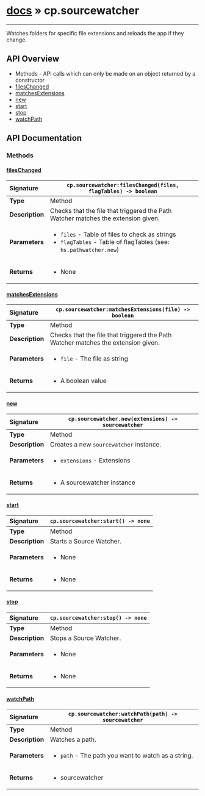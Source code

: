 # [docs](index.md) » cp.sourcewatcher
---

Watches folders for specific file extensions and reloads the app if they change.

## API Overview
* Methods - API calls which can only be made on an object returned by a constructor
 * [filesChanged](#fileschanged)
 * [matchesExtensions](#matchesextensions)
 * [new](#new)
 * [start](#start)
 * [stop](#stop)
 * [watchPath](#watchpath)

## API Documentation

### Methods

#### [filesChanged](#fileschanged)
| <span style="float: left;">**Signature**</span> | <span style="float: left;">`cp.sourcewatcher:filesChanged(files, flagTables) -> boolean` </span>                                                          |
| -----------------------------------------------------|---------------------------------------------------------------------------------------------------------|
| **Type**                                             | Method |
| **Description**                                      | Checks that the file that triggered the Path Watcher matches the extension given. |
| **Parameters**                                       | <ul><li><code>files</code>      - Table of files to check as strings</li><li><code>flagTables</code> - Table of flagTables (see: <code>hs.pathwatcher.new</code>)</li></ul> |
| **Returns**                                          | <ul><li>None</li></ul> |

#### [matchesExtensions](#matchesextensions)
| <span style="float: left;">**Signature**</span> | <span style="float: left;">`cp.sourcewatcher:matchesExtensions(file) -> boolean` </span>                                                          |
| -----------------------------------------------------|---------------------------------------------------------------------------------------------------------|
| **Type**                                             | Method |
| **Description**                                      | Checks that the file that triggered the Path Watcher matches the extension given. |
| **Parameters**                                       | <ul><li><code>file</code>       - The file as string</li></ul> |
| **Returns**                                          | <ul><li>A boolean value</li></ul> |

#### [new](#new)
| <span style="float: left;">**Signature**</span> | <span style="float: left;">`cp.sourcewatcher.new(extensions) -> sourcewatcher` </span>                                                          |
| -----------------------------------------------------|---------------------------------------------------------------------------------------------------------|
| **Type**                                             | Method |
| **Description**                                      | Creates a new `sourcewatcher` instance. |
| **Parameters**                                       | <ul><li><code>extensions</code>     - Extensions</li></ul> |
| **Returns**                                          | <ul><li>A sourcewatcher instance</li></ul> |

#### [start](#start)
| <span style="float: left;">**Signature**</span> | <span style="float: left;">`cp.sourcewatcher:start() -> none` </span>                                                          |
| -----------------------------------------------------|---------------------------------------------------------------------------------------------------------|
| **Type**                                             | Method |
| **Description**                                      | Starts a Source Watcher. |
| **Parameters**                                       | <ul><li>None</li></ul> |
| **Returns**                                          | <ul><li>None</li></ul> |

#### [stop](#stop)
| <span style="float: left;">**Signature**</span> | <span style="float: left;">`cp.sourcewatcher:stop() -> none` </span>                                                          |
| -----------------------------------------------------|---------------------------------------------------------------------------------------------------------|
| **Type**                                             | Method |
| **Description**                                      | Stops a Source Watcher. |
| **Parameters**                                       | <ul><li>None</li></ul> |
| **Returns**                                          | <ul><li>None</li></ul> |

#### [watchPath](#watchpath)
| <span style="float: left;">**Signature**</span> | <span style="float: left;">`cp.sourcewatcher:watchPath(path) -> sourcewatcher` </span>                                                          |
| -----------------------------------------------------|---------------------------------------------------------------------------------------------------------|
| **Type**                                             | Method |
| **Description**                                      | Watches a path. |
| **Parameters**                                       | <ul><li><code>path</code>       - The path you want to watch as a string.</li></ul> |
| **Returns**                                          | <ul><li>sourcewatcher</li></ul> |

